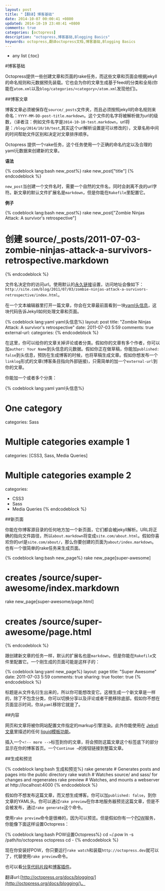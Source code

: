 ```yaml
---
layout: post
title: "【翻译】博客基础"
date: 2014-10-07 00:00:41 +0800
updated: 2014-10-19 23:40:41 +0800
comments: true
categories: [octopress]
description: "octopress,博客基础,Blogging Basics"
keywords: octopress,翻译octopress文档,博客基础,Blogging Basics
---
```


* any list
{:toc}  

#博客基础

Octopress提供一些创建文章和页面的rake任务，而这些文章和页面会根据jekyll的命名规则和元数据预先装载。它也会为你的文章生成基于feed的分类和全局(你能在`atom.xml`以及`blog/categories/<category>/atom.xml`发现他们)。  

##博客文章

博客文章必须被保存在`source/_posts`文件夹，而且必须按照jekyll的命名规则来命名：`YYYY-MM-DD-post-title.markdown`。这个文件的名字将被解析做为url的级数，（译者注：例如文件名字是`2014-10-10-test.markdown`，url将是：`/blog/2014/10/10/test`,其实这个url解析设置是可以修改的），文章名称中间的时间帮助文件区别和决定对文章排序顺序。  

<!-- more -->  

Octopress	提供一个rake任务，这个任务使用一个正确的命名约定以及合理的yaml元数据来创建新的文章。  

**语法**

{% codeblock  lang:bash new_post%}
rake new_post["title"]
{% endcodeblock %}  


`new_post`当创建一个文件名时，需要一个自然的文件名，同时会剥离不良的url字符。新文章的默认文件扩展名是`markdown`，但是你能在`Rakefile`里配置它。  

**例子**  


{% codeblock  lang:bash new_post%}
rake new_post["Zombie Ninjas Attack: A survivor's retrospective"]
# 创建 source/_posts/2011-07-03-zombie-ninjas-attack-a-survivors-retrospective.markdown
{% endcodeblock %}    


文件名决定你的访问url。使用默认的[永久链接](http://jekyllcn.com/docs/permalinks/)设置，访问地址会像如下：`http://site.com/blog/2011/07/03/zombie-ninjas-attack-a-survivors-retrospective/index.html`。  

在一个文本编辑器里打开一篇文章，你会在文章最前面看到一块[yaml头信息](http://jekyllcn.com/docs/frontmatter/)，这块代码告诉Jekyll如何处理文章和页面。   


{% codeblock  lang:yaml yaml头信息%}
layout: post
title: "Zombie Ninjas Attack: A survivor's retrospective"
date: 2011-07-03 5:59
comments: true
external-url:
categories:
{% endcodeblock %}    


在这里，你可以给你的文章关掉评论或者分类。假如你的文章有多个作者，你可以加`author: Your Name`到头信息的元数据。假如你正在做草稿，你能加`published: false`到头信息，预防在生成博客的时候，也将草稿生成文章。假如你想发布一个`linklog`形式的文章(博客条目指向外部链接)，只需简单的加一个`external-url`到你的文章。  

你能加一个或者多个分类：  

{% codeblock  lang:yaml yaml头信息%}
# One category
categories: Sass
 
# Multiple categories example 1
categories: [CSS3, Sass, Media Queries]
 
# Multiple categories example 2
categories:
- CSS3
- Sass
- Media Queries
{% endcodeblock %}    


##新页面  

你能在你博客源目录的任何地方加一个新页面，它们都会被jekyll解析。URL将正确的指向文件路径，所以`about.markdown`将变成`site.com/about.html`。假如你喜欢你的url是`site.com/about/`，那么你要创建的页面为`about/index.markdown`。也有一个很简单的rake任务来生成页面。  

{% codeblock  lang:bash new_page%}
rake new_page[super-awesome]
# creates /source/super-awesome/index.markdown
 
rake new_page[super-awesome/page.html]
# creates /source/super-awesome/page.html
{% endcodeblock %}    


跟创建新文章的任务一样，默认的扩展名也是`markdown`，但是你能在`Rakefile`文件里配置它。一个刚生成的页面可能是这样子的：  


{% codeblock  lang:yaml  new_page%}
layout: page
title: "Super Awesome"
date: 2011-07-03 5:59
comments: true
sharing: true
footer: true
{% endcodeblock %}    

标题是从文件名衍生出来的，所以你可能想改变它。这根生成一个新文章是一样的，除了不包含分类，你可以切换分享以及评论或者干脆移除底部。假如你不想在页面显示时间，你从`yaml`移除它就是了。    

##内容  

网页和文章将被你网站配置文件指定的markup引擎渲染。此外你能使用在 [Jekyll 文章](http://jekyllcn.com/docs/variables/)里描述的任何 [liquid模板功能](https://github.com/Shopify/liquid/wiki/Liquid-for-Designers)。  

插入一个`<!-- more -->`标签到你的文章，将会预防这篇文章这个标签底下的部分显示在你的博客首页。一个`Continue →`的按钮链接到整篇文章。  

##生成和预览  

{% codeblock  lang:bash  生成和预览%}
rake generate   # Generates posts and pages into the public directory
rake watch      # Watches source/ and sass/ for changes and regenerates
rake preview    # Watches, and mounts a webserver at http://localhost:4000 
{% endcodeblock %}    

假如你不想发布这篇文章，而又想生成博客。你可以加`published: false`，到你文章的YAML头。你可以通过`rake preview`在你本地服务器预览这篇文章，但是不会被发布，通过`rake generate`这个命令。  

使用`rake preview`命令是很棒的，因为可以预览。但是假如你有一个[POW](http://pow.cx/)服务，你能像下面这样设置Octopress：  

{% codeblock  lang:bash  POW设置Octopress%}
cd ~/.pow
ln -s /path/to/octopress octopress
cd -
{% endcodeblock %}    

现在你安装好POW，你只要运行`rake watch`和装载`http://octopress.dev`就可以了，代替使用`rake preview`命令。  

也可以看[分享代码片段](http://octopress.org/docs/blogging/code/)和[博客插件](http://octopress.org/docs/blogging/plugins/)。


翻译url:[http://octopress.org/docs/blogging/](http://octopress.org/docs/blogging/)。

